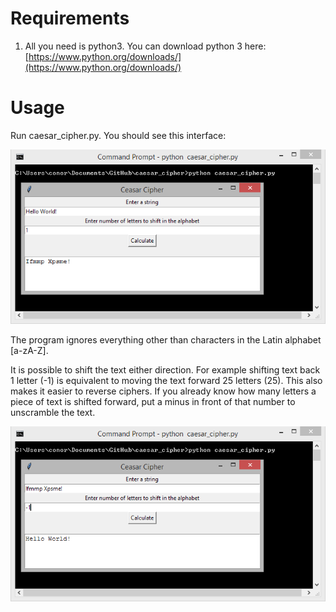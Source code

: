 # Requirements
1. All you need is python3. You can download python 3 here: [https://www.python.org/downloads/](https://www.python.org/downloads/)

# Usage
Run caesar_cipher.py. You should see this interface: 
  
![UI image](.github/images/Capture.PNG)

The program ignores everything other than characters in the Latin alphabet [a-zA-Z].

It is possible to shift the text either direction. For example shifting text back 1 letter (-1) is equivalent to moving the text forward 25 letters (25). This also makes it easier to reverse ciphers. If you already know how many letters a piece of text is shifted forward, put a minus in front of that number to unscramble the text.  
 
![UI image](.github/images/reverse.PNG)



